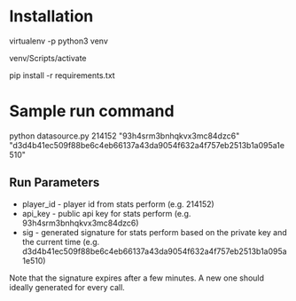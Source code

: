 # Installation

virtualenv -p python3 venv

venv/Scripts/activate

pip install -r requirements.txt

# Sample run command

python datasource.py 214152 "93h4srm3bnhqkvx3mc84dzc6" "d3d4b41ec509f88be6c4eb66137a43da9054f632a4f757eb2513b1a095a1e510"

## Run Parameters
- player_id - player id from stats perform (e.g. 214152)
- api_key - public api key for stats perform (e.g. 93h4srm3bnhqkvx3mc84dzc6)
- sig - generated signature for stats perform based on the private key and the current time (e.g. d3d4b41ec509f88be6c4eb66137a43da9054f632a4f757eb2513b1a095a1e510)

Note that the signature expires after a few minutes. A new one should ideally generated for every call.
